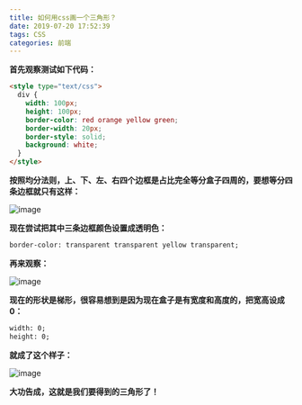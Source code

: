 ```yaml
---
title: 如何用css画一个三角形？
date: 2019-07-20 17:52:39
tags: CSS
categories: 前端
---
```


**首先观察测试如下代码：**


```html
<style type="text/css">
  div {
    width: 100px;
    height: 100px;
    border-color: red orange yellow green;
    border-width: 20px;
    border-style: solid;
    background: white;
  }
</style>
```
<!-- more -->

**按照均分法则，上、下、左、右四个边框是占比完全等分盒子四周的，要想等分四条边框就只有这样：**

![image](https://img-blog.csdnimg.cn/20190720174259267.png)


**现在尝试把其中三条边框颜色设置成透明色：**

```html
border-color: transparent transparent yellow transparent;
```


**再来观察：**

![image](https://img-blog.csdnimg.cn/2019072017473071.png)

**现在的形状是梯形，很容易想到是因为现在盒子是有宽度和高度的，把宽高设成0：**
```html
width: 0;
height: 0;
```

**就成了这个样子：**

![image](https://img-blog.csdnimg.cn/20190720175142505.png)


**大功告成，这就是我们要得到的三角形了！**